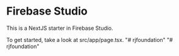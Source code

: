 # Firebase Studio

This is a NextJS starter in Firebase Studio.

To get started, take a look at src/app/page.tsx.
"# rjfoundation" 
"# rjfoundation" 

